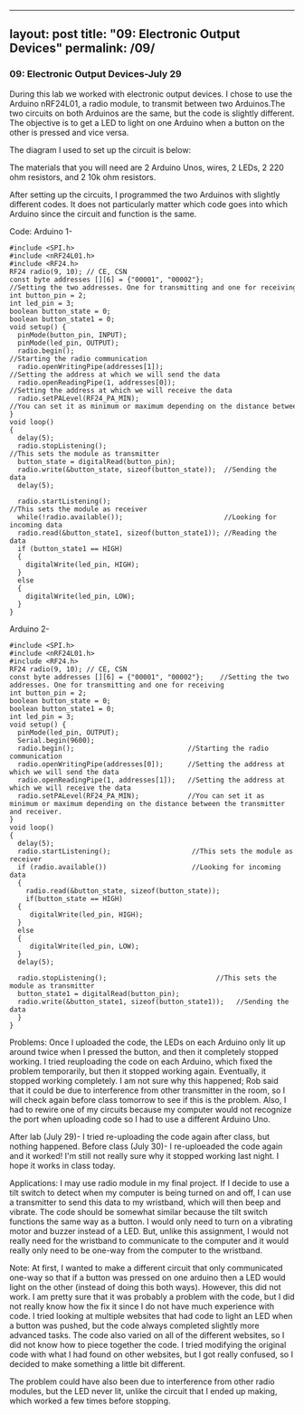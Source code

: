 
---
layout: post
title:  "09: Electronic Output Devices"
permalink: /09/
---

### 09: Electronic Output Devices-July 29

During this lab we worked with electronic output devices. I chose to use the Arduino nRF24L01, a radio module, to transmit between two Arduinos.The two circuits on both Arduinos are the same, but the code is slightly different. The objective is to get a LED to light on one Arduino when a button on the other is pressed and vice versa.

The diagram I used to set up the circuit is below:


The materials that you will need are 2 Arduino Unos, wires, 2 LEDs, 2 220 ohm resistors, and 2 10k ohm resistors. 


After setting up the circuits, I programmed the two Arduinos with slightly different codes. It does not particularly matter which code goes into which Arduino since the circuit and function is the same. 


Code:
Arduino 1-
<pre class="hljs arduino"><code><span><span class="hljs-meta">#<span class="hljs-meta-keyword">include</span> <span class="hljs-meta-string">&lt;SPI.h&gt;</span></span>
</span><span><span class="hljs-meta">#<span class="hljs-meta-keyword">include</span> <span class="hljs-meta-string">&lt;nRF24L01.h&gt;</span></span>
</span><span><span class="hljs-meta">#<span class="hljs-meta-keyword">include</span> <span class="hljs-meta-string">&lt;RF24.h&gt;</span></span>
</span><span>RF24 radio(<span class="hljs-number">9</span>, <span class="hljs-number">10</span>); <span class="hljs-comment">// CE, CSN</span>
</span><span><span class="hljs-keyword">const</span> <span class="hljs-keyword">byte</span> addresses [][<span class="hljs-number">6</span>] = {<span class="hljs-string">"00001"</span>, <span class="hljs-string">"00002"</span>};  <span class="hljs-comment">//Setting&nbsp;the&nbsp;two&nbsp;addresses.&nbsp;One&nbsp;for&nbsp;transmitting&nbsp;and&nbsp;one&nbsp;for&nbsp;receiving</span>
</span><span><span class="hljs-keyword">int</span> button_pin = <span class="hljs-number">2</span>;
</span><span><span class="hljs-keyword">int</span> led_pin = <span class="hljs-number">3</span>;
</span><span><span class="hljs-keyword">boolean</span> button_state = <span class="hljs-number">0</span>;
</span><span><span class="hljs-keyword">boolean</span> button_state1 = <span class="hljs-number">0</span>;
</span><span><span class="hljs-keyword">void</span> <span class="hljs-built_in">setup</span>() {
</span><span>  <span class="hljs-built_in">pinMode</span>(button_pin, <span class="hljs-literal">INPUT</span>);
</span><span>  <span class="hljs-built_in">pinMode</span>(led_pin, <span class="hljs-literal">OUTPUT</span>);
</span><span>  radio.<span class="hljs-built_in">begin</span>();                           <span class="hljs-comment">//Starting&nbsp;the&nbsp;radio&nbsp;communication</span>
</span><span>  radio.openWritingPipe(addresses[<span class="hljs-number">1</span>]);     <span class="hljs-comment">//Setting&nbsp;the&nbsp;address&nbsp;at&nbsp;which&nbsp;we&nbsp;will&nbsp;send&nbsp;the&nbsp;data</span>
</span><span>  radio.openReadingPipe(<span class="hljs-number">1</span>, addresses[<span class="hljs-number">0</span>]);  <span class="hljs-comment">//Setting&nbsp;the&nbsp;address&nbsp;at&nbsp;which&nbsp;we&nbsp;will&nbsp;receive&nbsp;the&nbsp;data</span>
</span><span>  radio.setPALevel(RF24_PA_MIN); <span class="hljs-comment">//You&nbsp;can&nbsp;set&nbsp;it&nbsp;as&nbsp;minimum&nbsp;or&nbsp;maximum&nbsp;depending&nbsp;on&nbsp;the&nbsp;distance&nbsp;between&nbsp;the&nbsp;transmitter&nbsp;and&nbsp;receiver.&nbsp;</span>
</span><span>}
</span><span><span class="hljs-keyword">void</span> <span class="hljs-built_in">loop</span>() 
</span><span>{  
</span><span>  <span class="hljs-built_in">delay</span>(<span class="hljs-number">5</span>);
</span><span>  radio.stopListening();                             <span class="hljs-comment">//This&nbsp;sets&nbsp;the&nbsp;module&nbsp;as&nbsp;transmitter</span>
</span><span>  button_state = <span class="hljs-built_in">digitalRead</span>(button_pin);
</span><span>  radio.<span class="hljs-built_in">write</span>(&amp;button_state, <span class="hljs-keyword">sizeof</span>(button_state));  <span class="hljs-comment">//Sending the data</span>
</span><span>  <span class="hljs-built_in">delay</span>(<span class="hljs-number">5</span>);
</span><span>  
</span><span>  radio.startListening();                            <span class="hljs-comment">//This&nbsp;sets&nbsp;the&nbsp;module&nbsp;as&nbsp;receiver</span>
</span><span>  <span class="hljs-built_in">while</span>(!radio.<span class="hljs-built_in">available</span>());                         <span class="hljs-comment">//Looking for incoming data</span>
</span><span>  radio.<span class="hljs-built_in">read</span>(&amp;button_state1, <span class="hljs-keyword">sizeof</span>(button_state1)); <span class="hljs-comment">//Reading the data</span>
</span><span>  <span class="hljs-built_in">if</span> (button_state1 == <span class="hljs-literal">HIGH</span>)
</span><span>  {
</span><span>    <span class="hljs-built_in">digitalWrite</span>(led_pin, <span class="hljs-literal">HIGH</span>);
</span><span>  }
</span><span>  <span class="hljs-built_in">else</span>
</span><span>  {
</span><span>    <span class="hljs-built_in">digitalWrite</span>(led_pin, <span class="hljs-literal">LOW</span>);
</span><span>  }
</span><span>}
</span></code></pre>


Arduino 2-
<pre class="hljs arduino"><code><span><span class="hljs-meta">#<span class="hljs-meta-keyword">include</span> <span class="hljs-meta-string">&lt;SPI.h&gt;</span></span>
</span><span><span class="hljs-meta">#<span class="hljs-meta-keyword">include</span> <span class="hljs-meta-string">&lt;nRF24L01.h&gt;</span></span>
</span><span><span class="hljs-meta">#<span class="hljs-meta-keyword">include</span> <span class="hljs-meta-string">&lt;RF24.h&gt;</span></span>
</span><span>RF24 radio(<span class="hljs-number">9</span>, <span class="hljs-number">10</span>); <span class="hljs-comment">// CE, CSN</span>
</span><span><span class="hljs-keyword">const</span> <span class="hljs-keyword">byte</span> addresses [][<span class="hljs-number">6</span>] = {<span class="hljs-string">"00001"</span>, <span class="hljs-string">"00002"</span>};    <span class="hljs-comment">//Setting the two addresses. One for transmitting and one for receiving</span>
</span><span><span class="hljs-keyword">int</span> button_pin = <span class="hljs-number">2</span>;
</span><span><span class="hljs-keyword">boolean</span> button_state = <span class="hljs-number">0</span>;
</span><span><span class="hljs-keyword">boolean</span> button_state1 = <span class="hljs-number">0</span>;
</span><span><span class="hljs-keyword">int</span> led_pin = <span class="hljs-number">3</span>;
</span><span><span class="hljs-keyword">void</span> <span class="hljs-built_in">setup</span>() {
</span><span>  <span class="hljs-built_in">pinMode</span>(led_pin, <span class="hljs-literal">OUTPUT</span>);
</span><span>  <span class="hljs-built_in">Serial</span>.<span class="hljs-built_in">begin</span>(<span class="hljs-number">9600</span>);
</span><span>  radio.<span class="hljs-built_in">begin</span>();                            <span class="hljs-comment">//Starting the radio communication</span>
</span><span>  radio.openWritingPipe(addresses[<span class="hljs-number">0</span>]);      <span class="hljs-comment">//Setting the address at which we will send the data</span>
</span><span>  radio.openReadingPipe(<span class="hljs-number">1</span>, addresses[<span class="hljs-number">1</span>]);   <span class="hljs-comment">//Setting the address at which we will receive the data</span>
</span><span>  radio.setPALevel(RF24_PA_MIN);            <span class="hljs-comment">//You can set it as minimum or maximum depending on the distance between the transmitter and receiver.</span>
</span><span>}
</span><span><span class="hljs-keyword">void</span> <span class="hljs-built_in">loop</span>() 
</span><span>{
</span><span>  <span class="hljs-built_in">delay</span>(<span class="hljs-number">5</span>);
</span><span>  radio.startListening();                    <span class="hljs-comment">//This sets the module as receiver</span>
</span><span>  <span class="hljs-built_in">if</span> (radio.<span class="hljs-built_in">available</span>())                     <span class="hljs-comment">//Looking for incoming data</span>
</span><span>  {
</span><span>    radio.<span class="hljs-built_in">read</span>(&amp;button_state, <span class="hljs-keyword">sizeof</span>(button_state));
</span><span>    <span class="hljs-built_in">if</span>(button_state == <span class="hljs-literal">HIGH</span>)
</span><span>  {
</span><span>     <span class="hljs-built_in">digitalWrite</span>(led_pin, <span class="hljs-literal">HIGH</span>);
</span><span>  }
</span><span>  <span class="hljs-built_in">else</span>
</span><span>  {
</span><span>     <span class="hljs-built_in">digitalWrite</span>(led_pin, <span class="hljs-literal">LOW</span>);
</span><span>  }
</span><span>  <span class="hljs-built_in">delay</span>(<span class="hljs-number">5</span>);
</span><span>  
</span><span>  radio.stopListening();                           <span class="hljs-comment">//This sets the module as transmitter</span>
</span><span>  button_state1 = <span class="hljs-built_in">digitalRead</span>(button_pin);
</span><span>  radio.<span class="hljs-built_in">write</span>(&amp;button_state1, <span class="hljs-keyword">sizeof</span>(button_state1));   <span class="hljs-comment">//Sending the data</span>
</span><span>  }
</span><span>}
</span></code></pre>



Problems:
Once I uploaded the code, the LEDs on each Arduino only lit up around twice when I pressed the button, and then it completely stopped working. I tried reuploading the code on each Arduino, which fixed the problem temporarily, but then it stopped working again. Eventually, it stopped working completely. I am not sure why this happened; Rob said that it could be due to interference from other transmitter in the room, so I will check again before class tomorrow to see if this is the problem.  Also, I had to rewire one of my circuits because my computer would not recognize the port when uploading code so I had to use a different Arduino Uno.

After lab (July 29)- I tried re-uploading the code again after class, but nothing happened.
Before class (July 30)- I re-uploeaded the code again and it worked! I'm still not really sure why it stopped working last night. I hope it works in class today.

Applications:
I may use radio module in my final project. If I decide to use a tilt switch to detect when my computer is being turned on and off, I can use a transmitter to send this data to my wristband, which will then beep and vibrate. The code should be somewhat similar because the tilt switch functions the same way as a button. I would only need to turn on a vibrating motor and buzzer instead of a LED. But, unlike this assignment, I would not really need for the wristband to communicate to the computer and it would really only need to be one-way from the computer to the wristband. 


Note:
At first, I wanted to make a different circuit that only communicated one-way so that if a button was pressed on one arduino then a LED would light on the other (instead of doing this both ways). However, this did not work. I am pretty sure that it was probably a problem with the code, but I did not really know how the fix it since I do not have much experience with code. I tried looking at multiple websites that had code to light an LED when a button was pushed, but the code always completed slightly more advanced tasks. The code also varied on all of the different websites, so I did not know how to piece together the code. I tried modifying the original code with what I had found on other websites, but I got really confused, so I decided to make something a little bit different.

The problem could have also been due to interference from other radio modules, but the LED never lit, unlike the circuit that I ended up making, which worked a few times before stopping. 

